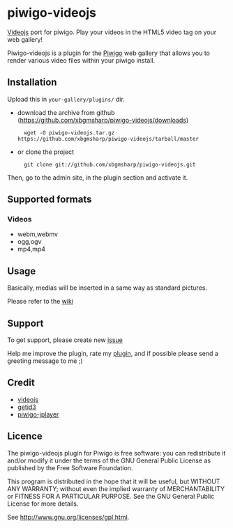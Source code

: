 piwigo-videojs
==============

[Videojs](http://videojs.com/) port for piwigo. Play your videos in the HTML5 video tag on your web gallery!

Piwigo-videojs is a plugin for the [Piwigo](http://piwigo.org/) web gallery that allows you to render various video files within your piwigo install.

Installation
------------

Upload this in ``your-gallery/plugins/`` dir.

* download the archive from github (https://github.com/xbgmsharp/piwigo-videojs/downloads) 

        wget -O piwigo-videojs.tar.gz https://github.com/xbgmsharp/piwigo-videojs/tarball/master

* or clone the project 

        git clone git://github.com/xbgmsharp/piwigo-videojs.git

Then, go to the admin site, in the plugin section and activate it.

Supported formats
-----------------

### Videos ###

* webm,webmv
* ogg,ogv
* mp4,mp4

Usage
-----

Basically, medias will be inserted in a same way as standard pictures.

Please refer to the [wiki](https://github.com/xbgmsharp/piwigo-videojs/wiki)

Support
-----

To get support, please create new [issue](https://github.com/xbgmsharp/piwigo-videojs/issues)

Help me improve the plugin, rate my [plugin](http://piwigo.org/ext/extension_view.php?eid=610), and if possible please send a greeting message to me ;)

Credit
------

* [videojs](http://videojs.com/)
* [getid3](http://getid3.sourceforge.net/)
* [piwigo-jplayer](https://github.com/d-matt/piwigo-jplayer)

Licence
-------
The piwigo-videojs plugin for Piwigo is free software:  you can redistribute it
and/or  modify  it under  the  terms  of the  GNU  General  Public License  as
published by the Free Software Foundation.

This program  is distributed in the hope  that it will be  useful, but WITHOUT
ANY WARRANTY; without even the  implied warranty of MERCHANTABILITY or FITNESS
FOR A PARTICULAR PURPOSE. See the GNU General Public License for more details.

See <http://www.gnu.org/licenses/gpl.html>.
